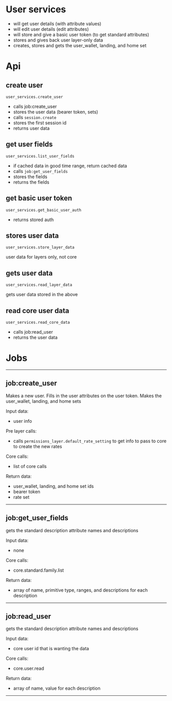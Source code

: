 # User services

* will get user details (with attribute values)
* will edit user details (edit attributes)
* will store and give a basic user token (to get standard attributes)
* stores and gives back user layer-only data
* creates, stores and gets the user_wallet, landing, and home set

# Api

## create user
    user_services.create_user
* calls job:create_user 
* stores the user data (bearer token, sets)
* calls `session.create`
* stores the first session id
* returns user data

## get user fields
    user_services.list_user_fields
* if cached data in good time range, return cached data
* calls `job:get_user_fields`
* stores the fields
* returns the fields

## get basic user token
    user_services.get_basic_user_auth
* returns stored auth


## stores user data
    user_services.store_layer_data
user data for layers only, not core

## gets user data
    user_services.read_layer_data
gets user data stored in the above

## read core user data
    user_services.read_core_data
* calls job:read_user
* returns the user data



# Jobs

--------------------------------------------

## job:create_user
Makes a new user. Fills in the user attributes on the user token. Makes the  user_wallet, landing, and home sets

Input data:
* user info

Pre layer calls:
* calls `permissions_layer.default_rate_setting` to get info to pass to core to create the new rates

Core calls:
* list of core calls 

Return data:
* user_wallet, landing, and home set ids
* bearer token
* rate set

-------------------------------------------

## job:get_user_fields
gets the standard description attribute names and descriptions

Input data:
* none

Core calls:
* core.standard.family.list

Return data:
* array of name, primitive type, ranges, and descriptions for each description

---------------------------------------------

## job:read_user
gets the standard description attribute names and descriptions

Input data:
* core user id that is wanting the data

Core calls:
* core.user.read

Return data:
* array of name, value for each description

---------------------------------------------